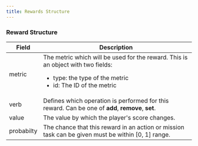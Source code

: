```yaml
---
title: Rewards Structure
---
```


### Reward Structure

|    Field    |    Description    |
|-------------|-------------------|
| metric      | The metric which will be used for the reward. This is an object with two fields:</br><ul><li>type: the type of the metric</li><li>id: The ID of the metric</li><ul> |
| verb        | Defines which operation is performed for this reward. Can be one of **add**, **remove**, **set**.
| value       | The value by which the player's score changes. |
| probabilty  | The chance that this reward in an action or mission task can be given must be within [0, 1] range. |
